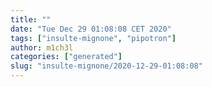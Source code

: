 ```yaml
---
title: ""
date: "Tue Dec 29 01:08:08 CET 2020"
tags: ["insulte-mignone", "pipotron"]
author: m1ch3l
categories: ["generated"]
slug: "insulte-mignone/2020-12-29-01:08:08"
---
```



